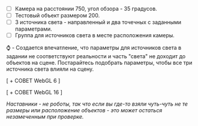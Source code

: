 - [ ] Камера на расстоянии 750, угол обзора - 35 градусов.
- [ ] Тестовый объект размером 200.
- [ ] 3 источника света - направленный и два точечных с заданными параметрами.
- [ ] Группа для источников света в месте расположения камеры.

:watch: - Создается впечатление, что параметры для источников света в задании не соответствуют реальности и часть "света" не доходит до объектов на сцене. Постарайтесь подобрать параметры, чтобы все три источника света влияли на сцену.

[ + СОВЕТ WebGL 6 ]

[ + СОВЕТ WebGL 16 ]

*Наставники - не роботы, так что если вы где-то взяли чуть-чуть не те размеры или расположение объектов - это может остаться незамеченным при проверке.*

